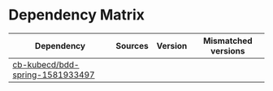# Dependency Matrix

Dependency | Sources | Version | Mismatched versions
---------- | ------- | ------- | -------------------
[cb-kubecd/bdd-spring-1581933497](https://github.com/cb-kubecd/bdd-spring-1581933497.git) |  | []() | 
